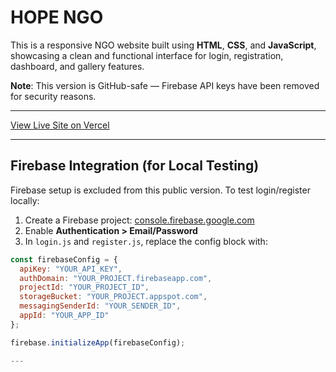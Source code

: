 # HOPE NGO

This is a responsive NGO website built using **HTML**, **CSS**, and **JavaScript**, showcasing a clean and functional interface for login, registration, dashboard, and gallery features.

**Note**: This version is GitHub-safe — Firebase API keys have been removed for security reasons.

---

[View Live Site on Vercel](https://ngo-website.vercel.app)

---

## Firebase Integration (for Local Testing)

Firebase setup is excluded from this public version. To test login/register locally:

1. Create a Firebase project: [console.firebase.google.com](https://console.firebase.google.com)
2. Enable **Authentication > Email/Password**
3. In `login.js` and `register.js`, replace the config block with:

```js
const firebaseConfig = {
  apiKey: "YOUR_API_KEY",
  authDomain: "YOUR_PROJECT.firebaseapp.com",
  projectId: "YOUR_PROJECT_ID",
  storageBucket: "YOUR_PROJECT.appspot.com",
  messagingSenderId: "YOUR_SENDER_ID",
  appId: "YOUR_APP_ID"
};

firebase.initializeApp(firebaseConfig);

---



